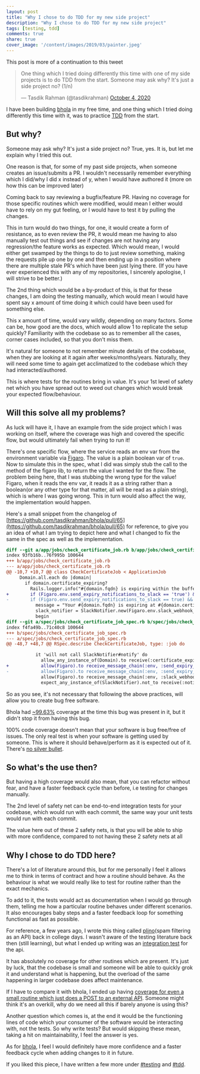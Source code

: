 ```yaml
---
layout: post
title: "Why I chose to do TDD for my new side project"
description: "Why I chose to do TDD for my new side project"
tags: [testing, tdd]
comments: true
share: true
cover_image: '/content/images/2019/03/painter.jpeg'
---
```


This post is more of a continuation to this tweet

<blockquote class="twitter-tweet"><p lang="en" dir="ltr">One thing which I tried doing differently this time with one of my side projects is to do TDD from the start. Someone may ask why? It&#39;s just a side project no? (1/n)</p>&mdash; Tasdik Rahman (@tasdikrahman) <a href="https://twitter.com/tasdikrahman/status/1312622418230296576?ref_src=twsrc%5Etfw">October 4, 2020</a></blockquote> <script async src="https://platform.twitter.com/widgets.js" charset="utf-8"></script>

I have been building [bhola](https://github.com/tasdikrahman/bhola) in my free time, and one thing which I tried doing differently this time with it, was to practice [TDD](https://en.wikipedia.org/wiki/Test-driven_development) from the start.

## But why?

Someone may ask why? It's just a side project no? True, yes. It is, but let me explain why I tried this out.

One reason is that, for some of my past side projects, when someone creates an issue/submits a PR. I wouldn't necessarily remember everything which I did/why I did x instead of y, when I would have authored it (more on how this can be improved later)

Coming back to say reviewing a bugfix/feature PR. Having no coverage for those specific routines which were modified, would mean I either would have to rely on my gut feeling, or I would have to test it by pulling the changes.

This in turn would do two things, for one, it would create a form of resistance, as to even review the PR, it would mean me having to also manually test out things and see if changes are not having any regression/the feature works as expected. Which would mean, I would either get swamped by the things to do to just review something, making the requests pile up one by one and then ending up in a position where there are multiple stale PR's which have been just lying there. (If you have ever experienced this with any of my repositories, I sincerely apologise, I will strive to be better.)

The 2nd thing which would be a by-product of this, is that for these changes, I am doing the testing manually, which would mean I would have spent say x amount of time doing it which could have been used for something else.

This x amount of time, would vary wildly, depending on many factors. Some can be, how good are the docs, which would allow 1 to replicate the setup quickly? Familiarity with the codebase so as to remember all the cases, corner cases included, so that you don't miss them.

It's natural for someone to not remember minute details of the codebase, when they are looking at it again after weeks/months/years. Naturally, they will need some time to again get acclimatized to the codebase which they had interacted/authored.

This is where tests for the routines bring in value. It's your 1st level of safety net which you have spread out to weed out changes which would break your expected flow/behaviour.

## Will this solve all my problems?

As luck will have it, I have an example from the side project which I was working on itself, where the coverage was high and covered the specific flow, but would ultimately fail when trying to run it!

There's one specific flow, where the service reads an env var from the environment variable via [Figaro](https://github.com/laserlemon/figaro). The value is a plain boolean var of `true`. Now to simulate this in the spec, what I did was simply stub the call to the method of the figaro lib, to return the value I wanted for the flow. The problem being here, that I was stubbing the wrong type for the value! Figaro, when it reads the env var, it reads it as a string rather than a boolean(or any other type for that matter, all will be read as a plain string), which is where I was going wrong. This in turn would also affect the way, the implementation would happen.

Here's a small snippet from the changelog of [https://github.com/tasdikrahman/bhola/pull/65](https://github.com/tasdikrahman/bhola/pull/65) for reference, to give you an idea of what I am trying to depict here and what I changed to fix the same in the spec as well as the implementation.

```patch
diff --git a/app/jobs/check_certificate_job.rb b/app/jobs/check_certificate_job.rb
index 93fb16b..76f995b 100644
+++ b/app/jobs/check_certificate_job.rb
--- a/app/jobs/check_certificate_job.rb
@@ -10,7 +10,7 @@ class CheckCertificateJob < ApplicationJob
     Domain.all.each do |domain|
       if domain.certificate_expiring?
         Rails.logger.info("#{domain.fqdn} is expiring within the buffer period")
+        if (Figaro.env.send_expiry_notifications_to_slack == 'true') && !Figaro.env.slack_webhook_url.empty?
-        if (Figaro.env.send_expiry_notifications_to_slack == true) && !Figaro.env.slack_webhook_url.empty?
           message = "Your #{domain.fqdn} is expiring at #{domain.certificate_expiring_not_before}, please renew your cert"
           slack_notifier = SlackNotifier.new(Figaro.env.slack_webhook_url)
           begin
diff --git a/spec/jobs/check_certificate_job_spec.rb b/spec/jobs/check_certificate_job_spec.rb
index f4fa49b..71c40c8 100644
+++ b/spec/jobs/check_certificate_job_spec.rb
--- a/spec/jobs/check_certificate_job_spec.rb
@@ -48,7 +48,7 @@ RSpec.describe CheckCertificateJob, type: :job do

           it 'will not call SlackNotifier#notify' do
             allow_any_instance_of(Domain).to receive(:certificate_expiring?).and_return(true)
+            allow(Figaro).to receive_message_chain(:env, :send_expiry_notifications_to_slack).and_return('false')
-            allow(Figaro).to receive_message_chain(:env, :send_expiry_notifications_to_slack).and_return(false)
             allow(Figaro).to receive_message_chain(:env, :slack_webhook_url).and_return(slack_webhook_url)
             expect_any_instance_of(SlackNotifier).not_to receive(:notify).with(anything)
```

So as you see, it's not necessary that following the above practices, will allow you to create bug free software.

Bhola had [~99.63%](https://github.com/tasdikrahman/bhola/pull/65/checks?check_run_id=1203022679) coverage at the time this bug was present in it, but it didn't stop it from having this bug.

100% code coverage doesn't mean that your software is bug free/free of issues. The only real test is when your software is getting used by someone. This is where it should behave/perform as it is expected out of it. There's [no silver bullet](https://en.wikipedia.org/wiki/No_Silver_Bullet).

## So what's the use then?

But having a high coverage would also mean, that you can refactor without fear, and have a faster feedback cycle than before, i.e testing for changes manually.

The 2nd level of safety net can be end-to-end integration tests for your codebase, which would run with each commit, the same way your unit tests would run with each commit.

The value here out of these 2 safety nets, is that you will be able to ship with more confidence, compared to not having these 2 safety nets at all

## Why I chose to do TDD here?

There's a lot of literature around this, but for me personally I feel it allows me to think in terms of contract and how a routine should behave. As the behaviour is what we would really like to test for routine rather than the exact mechanics.

To add to it, the tests would act as documentation when I would go through them, telling me how a particular routine behaves under different scenarios. It also encourages baby steps and a faster feedback loop for something functional as fast as possible.

For reference, a few years ago, I wrote this thing called [plino](https://github.com/tasdikrahman/plino)(spam filtering as an API) back in college days. I wasn't aware of the testing literature back then (still learning), but what I ended up writing was an [integration test](https://github.com/tasdikrahman/plino/blob/master/tests/test_plino_app_api_response.py
) for the api.

It has absolutely no coverage for other routines which are present. It's just by luck, that the codebase is small and someone will be able to quickly grok it and understand what is happening, but the overload of the same happening in larger codebase does affect maintenance.

If I have to compare it with bhola, I ended up having [coverage for even a small routine which just does a POST to an external API](https://github.com/tasdikrahman/bhola/blob/master/spec/services/slack_notifier_spec.rb). Someone might think it's an overkill, why do we need all this if barely anyone is using this?

Another question which comes is, at the end it would be the functioning lines of code which your consumer of the software would be interacting with, not the tests. So why write tests? But would skipping these mean, taking a hit on maintainability, I feel the answer is yes.

As for [bhola](https://github.com/tasdikrahman/bhola), I feel I would definitely have more confidence and a faster feedback cycle when adding changes to it in future.

If you liked this piece, I have written a few more under [#testing](https://tasdikrahman.me/blog/tag/testing) and [#tdd](https://tasdikrahman.me/blog/tag/tdd).

